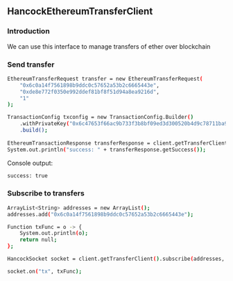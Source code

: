 ## HancockEthereumTransferClient

### Introduction

We can use this interface to manage transfers of ether over blockchain

### Send transfer

```bash
EthereumTransferRequest transfer = new EthereumTransferRequest(
    "0x6c0a14f7561898b9ddc0c57652a53b2c6665443e", 
    "0xde8e772f0350e992ddef81bf8f51d94a8ea9216d", 
    "1"
);

TransactionConfig txconfig = new TransactionConfig.Builder()
    .withPrivateKey("0x6c47653f66ac9b733f3b8bf09ed3d300520b4d9c78711ba90162744f5906b1f8")
    .build();
    
EthereumTransactionResponse transferResponse = client.getTransferClient().send(transfer, txconfig);
System.out.println("success: " + transferResponse.getSuccess());
```

Console output:
```bash
success: true
```

### Subscribe to transfers

```bash
ArrayList<String> addresses = new ArrayList();
addresses.add("0x6c0a14f7561898b9ddc0c57652a53b2c6665443e");

Function txFunc = o -> {
    System.out.println(o);
    return null;
};

HancockSocket socket = client.getTransferClient().subscribe(addresses, "");

socket.on("tx", txFunc);
```
